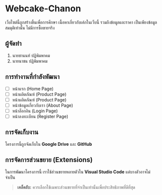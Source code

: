 
# Webcake-Chanon

เว็บไซต์นี้ถูกสร้างขึ้นเพื่อการศึกษา เนื้อหาเกี่ยวกับเค้กในเว็บนี้ รวมถึงข้อมูลและราคา เป็นเพียงข้อมูลสมมุติเท่านั้น ไม่มีการซื้อขายจริง

## ผู้จัดทำ

1.  นายชานนท์ ปฏิพิมพาคม
2.  นายนาชน ปฏิพิมพาคม

## การทำงานที่กำลังพัฒนา

 - [ ] หน้าแรก (Home Page)
 - [ ] หน้าผลิตภัณฑ์ (Product Page)
 - [ ] หน้าผลิตภัณฑ์ (Product Page)
 - [ ] หน้าข้อมูลเกี่ยวกับเรา (About Page)
 - [ ] หน้าล็อกอิน (Login Page)
 - [ ] หน้าลงทะเบียน (Register Page)

## การจัดเก็บงาน

โครงการนี้ถูกจัดเก็บใน **Google Drive** และ **GitHub**

## การจัดการส่วนขยาย (Extensions)

ในการพัฒนาโครงการนี้ เราใช้ส่วนขยายหลายตัวใน **Visual Studio Code** แต่บางตัวอาจไม่จำเป็น

> **เคล็ดลับ:** ควรเลือกใช้เฉพาะส่วนขยายที่จำเป็นเท่านั้นเพื่อประสิทธิภาพที่ดีที่สุด
